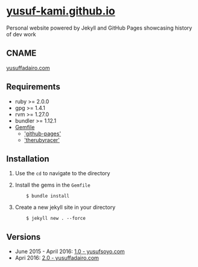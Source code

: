 # [yusuf-kami.github.io](yusuf-kami.github.io)
Personal website powered by Jekyll and GitHub Pages showcasing history of dev work

## CNAME
[yusuffadairo.com](//www.yusuffadairo.com)

## Requirements
- ruby >= 2.0.0 
- gpg >= 1.4.1
- rvm >= 1.27.0
- bundler >= 1.12.1
- [Gemfile](/Gemfile)
    - ['github-pages'](https://rubygems.org/gems/github-pages)
    - ['therubyracer'](https://rubygems.org/gems/therubyracer)

## Installation 
1. Use the ``cd`` to navigate to the directory 
2. Install the gems in the ``Gemfile``
    
    ```
        $ bundle install
    ```
3. Create a new jekyll site in your directory

    ```
        $ jekyll new . --force
    ```
    
## Versions
- June 2015 - April 2016: [1.0 - yusufsoyo.com](/../tree/yusufsoyo.com)
- Apri 2016: [2.0 - yusuffadairo.com](/../tree/master)
